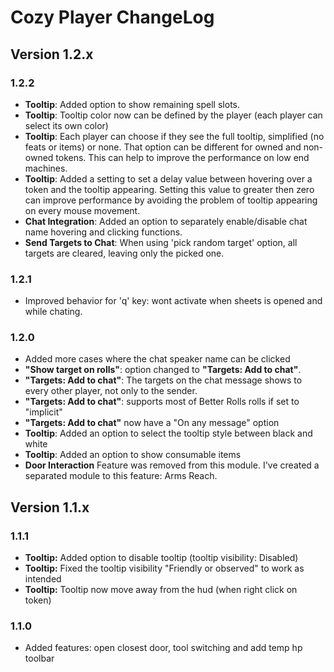 # Cozy Player ChangeLog

## Version 1.2.x

### 1.2.2
* **Tooltip**: Added option to show remaining spell slots.
* **Tooltip**: Tooltip color now can be defined by the player (each player can select its own color)
* **Tooltip**: Each player can choose if they see the full tooltip, simplified (no feats or items) or none. That option can be different for owned and non-owned tokens. This can help to improve the performance on low end machines. 
* **Tooltip**: Added a setting to set a delay value between hovering over a token and the tooltip appearing. Setting this value to greater then zero can improve performance by avoiding the problem of tooltip appearing on every mouse movement.
* **Chat Integration**: Added an option to separately enable/disable chat name hovering and clicking functions.
* **Send Targets to Chat**: When using 'pick random target' option, all targets are cleared, leaving only the picked one. 

### 1.2.1
* Improved behavior for 'q' key: wont activate when sheets is opened and while chating.

### 1.2.0

* Added more cases where the chat speaker name can be clicked
* **"Show target on rolls"**: option changed to **"Targets: Add to chat"**. 
* **"Targets: Add to chat"**: The targets on the chat message shows to every other player, not only to the sender.
* **"Targets: Add to chat"**: supports most of Better Rolls rolls if set to "implicit"
* **"Targets: Add to chat"** now have a "On any message" option
* **Tooltip**: Added an option to select the tooltip style between black and white
* **Tooltip**: Added an option to show consumable items
* **Door Interaction** Feature was removed from this module. I've created a separated module to this feature: Arms Reach.

## Version 1.1.x

### 1.1.1

* **Tooltip:** Added option to disable tooltip (tooltip visibility: Disabled)
* **Tooltip:** Fixed the tooltip visibility "Friendly or observed" to work as intended
* **Tooltip:** Tooltip now move away from the hud (when right click on token)

### 1.1.0
* Added features: open closest door, tool switching and add temp hp toolbar
